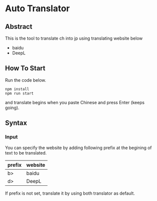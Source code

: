 # Auto Translator

## Abstract
This is the tool to translate ch into jp using translating website below
- baidu
- DeepL

## How To Start
Run the code below.
```
npm install
npm run start
```
and translate begins when you paste Chinese and press Enter (keeps going).

## Syntax
### Input
You can specify the website by adding following prefix at the begining of text to be translated.

| prefix | website |
| - | - |
| b> | baidu |
| d> | DeepL |

If prefix is not set, translate it by using both translator as default.

